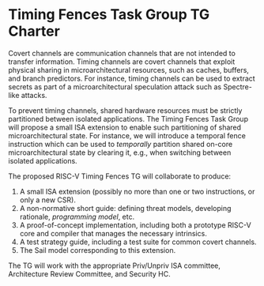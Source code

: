 # Timing Fences Task Group TG Charter
Covert channels are communication channels that are not intended to transfer information.
Timing channels are covert channels that exploit physical sharing in microarchitectural resources, such as caches, buffers, and branch predictors.
For instance, timing channels can be used to extract secrets as part of a microarchitectural speculation attack such as Spectre-like attacks.

To prevent timing channels, shared hardware resources must be strictly partitioned between isolated applications.
The Timing Fences Task Group will propose a small ISA extension to enable such partitioning of shared microarchitectural state.
For instance, we will introduce a temporal fence instruction which can be used to *temporally* partition shared on-core microarchitectural state by clearing it, e.g., when switching between isolated applications.

The proposed RISC-V Timing Fences TG will collaborate to produce:
 1. A small ISA extension (possibly no more than one or two instructions, or only a new CSR).
 2. A non-normative short guide: defining threat models, developing rationale, *programming model*, etc.
 3. A proof-of-concept implementation, including both a prototype RISC-V core and compiler that manages the necessary intrinsics.
 4. A test strategy guide, including a test suite for common covert channels.
 5. The Sail model corresponding to this extension.

The TG will work with the appropriate Priv/Unpriv ISA committee, Architecture Review Committee, and Security HC.
